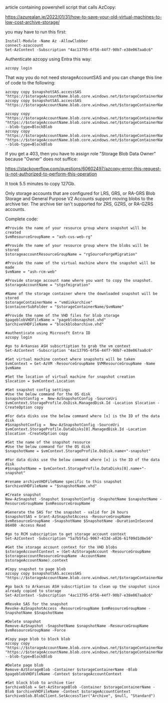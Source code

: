 article containing powershell script that calls AzCopy:

https://azurealan.ie/2022/01/31/how-to-save-your-old-virtual-machines-to-low-cost-archive-storage/

you may have to run this first:


```
Install-Module -Name Az -AllowClobber
connect-azaccount
Set-AzContext -Subscription "4ac13795-6f56-44f7-90b7-e38e067aa8c6"
```


Authenticate azcopy using Entra this way:

`azcopy login`

That way you do not need storageAccountSAS and you can change this line of code to the following:


```
azcopy copy $snapshotSAS.accessSAS "https://$storageAccountName.blob.core.windows.net/$storageContainerName/$pageblobVHDFileName$storageaccountSAS"
azcopy copy $snapshotSAS.accessSAS "https://$storageAccountName.blob.core.windows.net/$storageContainerName/$pageblobVHDFileName"

azcopy copy "https://$storageAccountName.blob.core.windows.net/$storageContainerName/$pageblobVHDFileName$storageaccountSAS" "https://$storageAccountName.blob.core.windows.net/$storageContainerName/$archiveVHDFileName$storageaccountSAS" --blob-type=BlockBlob
azcopy copy "https://$storageAccountName.blob.core.windows.net/$storageContainerName/$pageblobVHDFileName" "https://$storageAccountName.blob.core.windows.net/$storageContainerName/$archiveVHDFileName" --blob-type=BlockBlob
```


if you get a 403, then you have to assign role "Storage Blob Data Owner" because "Owner" does not suffice:

https://stackoverflow.com/questions/60602497/azcopy-error-this-request-is-not-authorized-to-perform-this-operation

It took 5.5 minutes to copy 127Gb.

Only storage accounts that are configured for LRS, GRS, or RA-GRS Blob Storage and General Purpose V2 Accounts support moving blobs to the archive tier. The archive tier isn't supported for ZRS, GZRS, or RA-GZRS accounts.

Complete code:


```
#Provide the name of your resource group where snapshot will be created
$vmResourceGroupName = "ash-cus-web-rg"

#Provide the name of your resource group where the blobs will be stored
$storageaccountResourceGroupName = "rgSourceForgeMigration"

#Provide the name of the virtual machine where the snapshot will be made
$vmName = "ash-rcm-web"

#Provide storage account name where you want to copy the snapshot. 
$storageAccountName = "stgsfmigration"

#Name of the storage container where the downloaded snapshot will be stored
$storageContainerName = "vmdiskarchive"
$containerSubFolder = "$storageContainerName/$vmName"

#Provide the name of the VHD files for blob storage
$pageblobVHDFileName = "pageblobsnapshot.vhd"
$archiveVHDFileName = "blockblobarchive.vhd"

#authenticate using Microsoft Entra ID
azcopy login

#go to Arkansas ASH subscrtiption to grab the vm context
Set-AzContext -Subscription "4ac13795-6f56-44f7-90b7-e38e067aa8c6"

#Set virtual machine context where snapshots will be taken
$vmContext = Get-AzVM -ResourceGroupName $VMResourceGroupName -Name $vmName

#Set the location of virtual machine for snapshot creation
$location = $vmContext.Location

#Set snapshot config settings
#Use the below command for the OS disk
$snapshotConfig =  New-AzSnapshotConfig -SourceUri $vmContext.StorageProfile.OsDisk.ManagedDisk.Id -Location $location -CreateOption copy

#For data disks use the below command where [x] is the ID of the data disk
#$snapshotConfig =  New-AzSnapshotConfig -SourceUri $vmContext.StorageProfile.DataDisks[0].ManagedDisk.Id -Location $location -CreateOption copy

#Set the name of the snapshot resource
#Use the below command for the OS disk
$snapshotName = $vmContext.StorageProfile.OsDisk.name+"-snapshot"

#For data disks use the below command where [x] is the ID of the data disk
#$snapshotName = $vmContext.StorageProfile.DataDisks[0].name+"-snapshot"

#rename archiveVHDFileName specific to this snapshot
$archiveVHDFileName = "$snapshotName.vhd"

#Create snapshot
New-AzSnapshot -Snapshot $snapshotConfig -SnapshotName $snapshotName -ResourceGroupName $vmResourceGroupName

#Generate the SAS for the snapshot - valid for 24 hours
$snapshotSAS = Grant-AzSnapshotAccess -ResourceGroupName $vmResourceGroupName -SnapshotName $SnapshotName -DurationInSecond 86400 -Access Read

#go to RCM subscription to get storage account context
Set-AzContext -Subscription "5a7b5fa1-9067-433d-a826-61f09d1d8e56"

#Get the storage account context for the VHD blobs
$storageAccountContext = (Get-AzStorageAccount -ResourceGroupName $storageaccountResourceGroupName -AccountName $storageAccountName).context

#Copy snapshot to page blob
azcopy copy $snapshotSAS.accessSAS "https://$storageAccountName.blob.core.windows.net/$storageContainerName/$pageblobVHDFileName"

#go back to Arkansas ASH subscrtiption to clean up the snapshot since already copied to storage
Set-AzContext -Subscription "4ac13795-6f56-44f7-90b7-e38e067aa8c6"

#Revoke SAS for the snapshot
Revoke-AzSnapshotAccess -ResourceGroupName $vmResourceGroupName -SnapshotName $SnapshotName

#Delete snapshot
Remove-AzSnapshot -SnapshotName $snapshotName -ResourceGroupName $vmResourceGroupName -Force

#Copy page blob to block blob
azcopy copy "https://$storageAccountName.blob.core.windows.net/$storageContainerName/$pageblobVHDFileName" "https://$storageAccountName.blob.core.windows.net/$storageContainerName/$archiveVHDFileName" --blob-type=BlockBlob

#Delete page blob
Remove-AzStorageBlob -Container $storageContainerName -Blob $pageblobVHDFileName -Context $storageAccountContext

#Set block blob to archive tier
$archiveblob = Get-AzStorageBlob -Container $storageContainerName -Blob $archiveVHDFileName -Context $storageAccountContext
$archiveblob.BlobClient.SetAccessTier("Archive", $null, "Standard")
```

